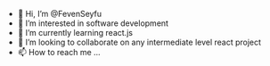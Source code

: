 - 👋 Hi, I’m @FevenSeyfu
- 👀 I’m interested in software development 
- 🌱 I’m currently learning react.js
- 💞️ I’m looking to collaborate on any intermediate level react project 
- 📫 How to reach me ...

<!---
FevenSeyfu/FevenSeyfu is a ✨ special ✨ repository because its `README.md` (this file) appears on your GitHub profile.
You can click the Preview link to take a look at your changes.
--->
